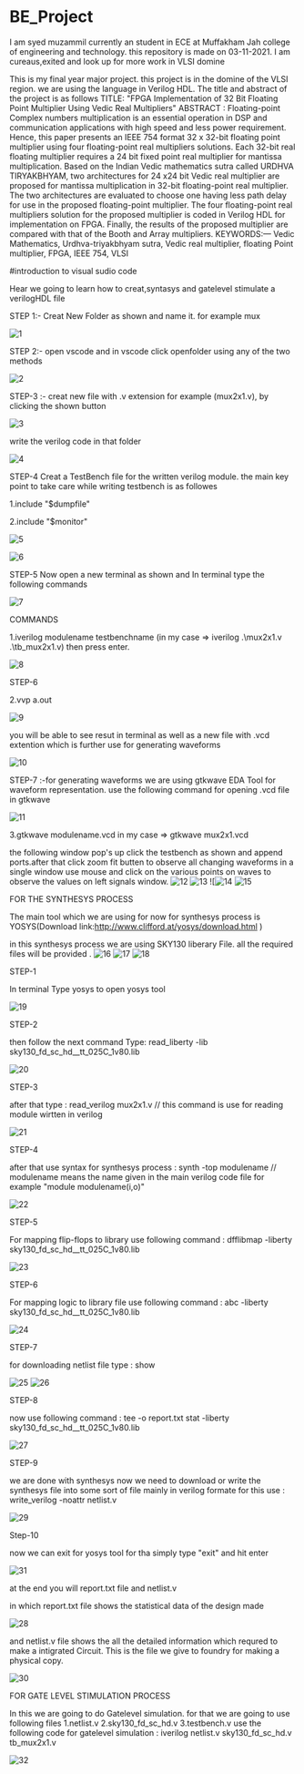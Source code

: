 # BE_Project

I am syed muzammil currently an student in ECE at Muffakham Jah college of engineering and technology. this repository is made on 03-11-2021. I am cureaus,exited and look up for more work in VLSI domine 

This is my final year major project. this project is in the domine of the VLSI region. we are using the language in Verilog HDL. The title and abstract of the project is as follows TITLE: "FPGA Implementation of 32 Bit Floating Point Multiplier Using Vedic Real Multipliers" ABSTRACT : Floating-point Complex numbers multiplication is an essential operation in DSP and communication applications with high speed and less power requirement. Hence, this paper presents an IEEE 754 format 32 x 32-bit floating point multiplier using four floating-point real multipliers solutions. Each 32-bit real floating multiplier requires a 24 bit fixed point real multiplier for mantissa multiplication. Based on the Indian Vedic mathematics sutra called URDHVA TIRYAKBHYAM, two architectures for 24 x24 bit Vedic real multiplier are proposed for mantissa multiplication in 32-bit floating-point real multiplier. The two architectures are evaluated to choose one having less path delay for use in the proposed floating-point multiplier. The four floating-point real multipliers solution for the proposed multiplier is coded in Verilog HDL for implementation on FPGA. Finally, the results of the proposed multiplier are compared with that of the Booth and Array multipliers. KEYWORDS:— Vedic Mathematics, Urdhva-triyakbhyam sutra, Vedic real multiplier, floating Point multiplier, FPGA, IEEE 754, VLSI

#introduction to visual sudio code 

Hear we going to learn how to creat,syntasys and gatelevel stimulate a verilogHDL file 

STEP 1:- Creat New Folder as shown and name it. for example mux

![1](https://user-images.githubusercontent.com/84916459/140499966-db6eef2b-427c-4e40-870c-bb3e9e8ace3e.png)

STEP 2:- open vscode and in vscode click openfolder using any of the two methods

![2](https://user-images.githubusercontent.com/84916459/140509698-8d5e6bd4-ad1d-4e90-b766-4497f2570b37.png)

STEP-3 :- creat new file with .v extension for example (mux2x1.v), by clicking the shown button

![3](https://user-images.githubusercontent.com/84916459/140509746-b932e391-5a2f-4485-b3c7-ed98f85e4b38.png)

write the verilog code in that folder

![4](https://user-images.githubusercontent.com/84916459/140509785-1e9bee3e-b260-4db3-9ca4-ef6ff068f278.png)

STEP-4 Creat a TestBench file for the written verilog module. the main key point to take care while writing testbench is as followes

1.include "$dumpfile"

2.include "$monitor"

![5](https://user-images.githubusercontent.com/84916459/140509871-8d27dc8e-cabb-47b8-be21-fcbb346e298a.png)

![6](https://user-images.githubusercontent.com/84916459/140509895-222eee6c-4472-4aff-881e-43168b3cae4b.png)

STEP-5 Now open a new terminal as shown and In terminal type the following commands

![7](https://user-images.githubusercontent.com/84916459/140509915-22a191af-1030-40c7-925a-1a90f6df643b.png)

COMMANDS

1.iverilog modulename testbenchname (in my case => iverilog .\mux2x1.v .\tb_mux2x1.v) then press enter.

![8](https://user-images.githubusercontent.com/84916459/140509961-2b7a47a7-1de9-4afe-995e-a53781446b73.png)

STEP-6

2.vvp a.out

![9](https://user-images.githubusercontent.com/84916459/140510003-6a29b7fa-88b8-4e18-9619-e6fb1a96bf32.png)

you will be able to see resut in terminal as well as a new file with .vcd extention which is further use for generating waveforms

![10](https://user-images.githubusercontent.com/84916459/140510036-911b9117-8b3f-4de1-b936-024555bd18d5.png)

STEP-7 :-for generating waveforms we are using gtkwave EDA Tool for waveform representation. use the following command for opening .vcd file in gtkwave

![11](https://user-images.githubusercontent.com/84916459/140510093-886e747c-ff12-4b26-a743-b4ab92df5ced.png)

3.gtkwave modulename.vcd in my case => gtkwave mux2x1.vcd


the following window pop's up click the testbench as shown and append ports.after that click zoom fit butten to observe all changing waveforms in a single window use mouse and click on the various points on waves to observe the values on left signals window.
![12](https://user-images.githubusercontent.com/84916459/140510111-57af7337-8e49-4532-a685-c7ee132c06bd.png)
![13](https://user-images.githubusercontent.com/84916459/140510295-0e2ce87e-763a-4d39-ae43-374a1ac707bc.png)
![![14](https://user-images.githubusercontent.com/84916459/140510185-9e12bf8a-22fd-4dba-9307-95472bcb2e1d.png)
![15](https://user-images.githubusercontent.com/84916459/140510317-06a6fbb2-4298-4af4-bc71-15397d5d38e6.png)

FOR THE SYNTHESYS PROCESS

The main tool which we are using for now for synthesys process is YOSYS(Download link:http://www.clifford.at/yosys/download.html )

in this synthesys process we are using SKY130 liberary File. all the required files will be provided .
![16](https://user-images.githubusercontent.com/84916459/140510352-30d04f1e-d993-4970-957d-d3ba4e260ee9.png)
![17](https://user-images.githubusercontent.com/84916459/140510355-a2201cb6-157b-42f7-899a-315ee791c449.png)
![18](https://user-images.githubusercontent.com/84916459/140510360-dfe28680-97cc-4d07-b186-3fd68ecaa78e.png)



STEP-1

In terminal Type yosys to open yosys tool

![19](https://user-images.githubusercontent.com/84916459/140510389-3364006e-3406-4f9e-9500-0e9f1ee369e6.png)

STEP-2

then follow the next command Type: read_liberty -lib sky130_fd_sc_hd__tt_025C_1v80.lib

![20](https://user-images.githubusercontent.com/84916459/140510519-b11ac485-f83b-4cd7-ac47-03452cf3a92f.png)

STEP-3

after that type : read_verilog mux2x1.v // this command is use for reading module wirtten in verilog

![21](https://user-images.githubusercontent.com/84916459/140510540-6ee2b6a5-97e1-4d21-bfce-81ace953c715.png)

STEP-4

after that use syntax for synthesys process : synth -top modulename // modulename means the name given in the main verilog code file for example "module modulename(i,o)"

![22](https://user-images.githubusercontent.com/84916459/140510552-22c1fb7f-9898-4058-a44d-721654dc6049.png)

STEP-5

For mapping flip-flops to library use following command : dfflibmap -liberty sky130_fd_sc_hd__tt_025C_1v80.lib

![23](https://user-images.githubusercontent.com/84916459/140510586-8650d19e-79e8-4153-aabb-8e2f10f707f3.png)

STEP-6

For mapping logic to library file use following command : abc -liberty sky130_fd_sc_hd__tt_025C_1v80.lib

![24](https://user-images.githubusercontent.com/84916459/140510609-c073332a-9aaa-4bc2-9748-45ac8f2e844e.png)

STEP-7

for downloading netlist file type : show

![25](https://user-images.githubusercontent.com/84916459/140510650-f33e0c62-f8cc-4f5c-a63b-e4d467750188.png)
![26](https://user-images.githubusercontent.com/84916459/140510700-15e5a171-ce77-4cbb-ae35-ae86f5bfa9bb.png)

STEP-8

now use following command : tee -o report.txt stat -liberty sky130_fd_sc_hd__tt_025C_1v80.lib

![27](https://user-images.githubusercontent.com/84916459/140510726-269ea10f-4a05-40fc-82f7-5c856f2cf413.png)

STEP-9

we are done with synthesys now we need to download or write the synthesys file into some sort of file mainly in verilog formate for this use : write_verilog -noattr netlist.v

![29](https://user-images.githubusercontent.com/84916459/140510820-fc4a2b09-958d-4758-8b5e-a5b80d455925.png)

Step-10

now we can exit for yosys tool for tha simply type "exit" and hit enter

![31](https://user-images.githubusercontent.com/84916459/140510875-a38bd9a1-4b6b-4f2c-8e50-c0847b341bb6.png)

at the end you will report.txt file and netlist.v

in which report.txt file shows the statistical data of the design made 

![28](https://user-images.githubusercontent.com/84916459/140510939-8dc0145f-3c11-46cb-9353-b8a228876885.png)

and netlist.v file shows the all the detailed information which requred to make a intigrated Circuit. This is the file we give to foundry for making a physical copy.

![30](https://user-images.githubusercontent.com/84916459/140510955-97d2bf7a-1dd2-438c-8339-bf2542db0496.png)

FOR GATE LEVEL STIMULATION PROCESS

In this we are going to do Gatelevel simulation. for that we are going to use following files 1.netlist.v 2.sky130_fd_sc_hd.v 3.testbench.v use the following code for gatelevel simulation : iverilog netlist.v sky130_fd_sc_hd.v tb_mux2x1.v

![32](https://user-images.githubusercontent.com/84916459/140510984-7a7da4d1-4fa5-46c5-b10c-afa2433809e0.png)
